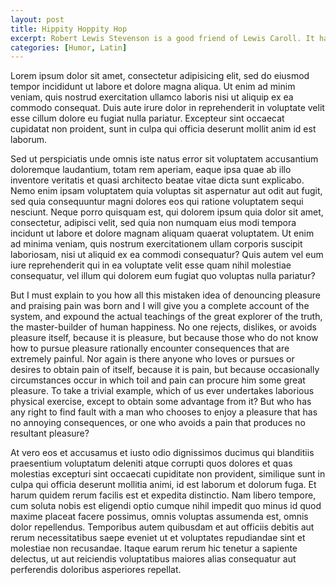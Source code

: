 ```yaml
---
layout: post
title: Hippity Hoppity Hop
excerpt: Robert Lewis Stevenson is a good friend of Lewis Caroll. It has been recently uncovered.
categories: [Humor, Latin]
---
```


Lorem ipsum dolor sit amet, consectetur adipisicing elit, sed do eiusmod tempor incididunt ut labore
et dolore magna aliqua. Ut enim ad minim veniam, quis nostrud exercitation ullamco laboris nisi ut
aliquip ex ea commodo consequat. Duis aute irure dolor in reprehenderit in voluptate velit esse
cillum dolore eu fugiat nulla pariatur. Excepteur sint occaecat cupidatat non proident, sunt in
culpa qui officia deserunt mollit anim id est laborum.

Sed ut perspiciatis unde omnis iste natus error sit voluptatem accusantium doloremque laudantium,
totam rem aperiam, eaque ipsa quae ab illo inventore veritatis et quasi architecto beatae vitae
dicta sunt explicabo. Nemo enim ipsam voluptatem quia voluptas sit aspernatur aut odit aut fugit,
sed quia consequuntur magni dolores eos qui ratione voluptatem sequi nesciunt. Neque porro quisquam
est, qui dolorem ipsum quia dolor sit amet, consectetur, adipisci velit, sed quia non numquam eius
modi tempora incidunt ut labore et dolore magnam aliquam quaerat voluptatem. Ut enim ad minima
veniam, quis nostrum exercitationem ullam corporis suscipit laboriosam, nisi ut aliquid ex ea
commodi consequatur? Quis autem vel eum iure reprehenderit qui in ea voluptate velit esse quam nihil
molestiae consequatur, vel illum qui dolorem eum fugiat quo voluptas nulla pariatur?

But I must explain to you how all this mistaken idea of denouncing pleasure and praising pain was
born and I will give you a complete account of the system, and expound the actual teachings of the
great explorer of the truth, the master-builder of human happiness. No one rejects, dislikes, or
avoids pleasure itself, because it is pleasure, but because those who do not know how to pursue
pleasure rationally encounter consequences that are extremely painful. Nor again is there anyone who
loves or pursues or desires to obtain pain of itself, because it is pain, but because occasionally
circumstances occur in which toil and pain can procure him some great pleasure. To take a trivial
example, which of us ever undertakes laborious physical exercise, except to obtain some advantage
from it? But who has any right to find fault with a man who chooses to enjoy a pleasure that has no
annoying consequences, or one who avoids a pain that produces no resultant pleasure?

At vero eos et accusamus et iusto odio dignissimos ducimus qui blanditiis praesentium voluptatum
deleniti atque corrupti quos dolores et quas molestias excepturi sint occaecati cupiditate non
provident, similique sunt in culpa qui officia deserunt mollitia animi, id est laborum et dolorum
fuga. Et harum quidem rerum facilis est et expedita distinctio. Nam libero tempore, cum soluta nobis
est eligendi optio cumque nihil impedit quo minus id quod maxime placeat facere possimus, omnis
voluptas assumenda est, omnis dolor repellendus. Temporibus autem quibusdam et aut officiis debitis
aut rerum necessitatibus saepe eveniet ut et voluptates repudiandae sint et molestiae non
recusandae. Itaque earum rerum hic tenetur a sapiente delectus, ut aut reiciendis voluptatibus
maiores alias consequatur aut perferendis doloribus asperiores repellat.
